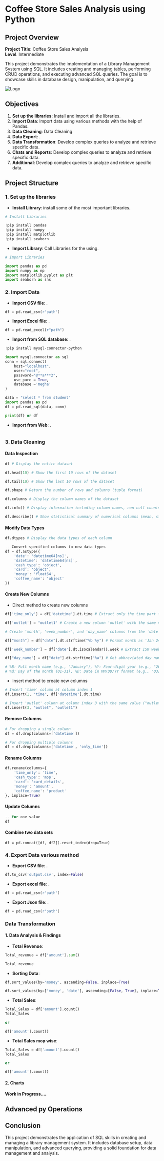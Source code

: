 # Coffee Store Sales Analysis using Python

## Project Overview

**Project Title**: Coffee Store Sales Analysis  
**Level**: Intermediate  

This project demonstrates the implementation of a Library Management System using SQL. It includes creating and managing tables, performing CRUD operations, and executing advanced SQL queries. The goal is to showcase skills in database design, manipulation, and querying.

![Logo](Logo.jpg)

## Objectives

1. **Set up the libraries**: Install and import all the libraries.
2. **Import Data**: Import data using various methods with the help of Pandas.
3. **Data Cleaning**: Data Cleaning.
4. **Data Export**: .
5. **Data Transformation**: Develop complex queries to analyze and retrieve specific data.
6. **Chats and Reports**: Develop complex queries to analyze and retrieve specific data.
7. **Additional**: Develop complex queries to analyze and retrieve specific data.

## Project Structure

### 1. Set up the libraries

- **Install Library**: install some of the most important libraries.
```python
# Install Libraries

!pip install pandas
!pip install numpy
!pip install matplotlib
!pip install seaborn
```    
- **Import Library**: Call Libraries for the using.

```python
# Import Libraries

import pandas as pd
import numpy as np
import matplotlib.pyplot as plt
import seaborn as sns
```

### 2. Import Data

- **Import CSV file**: .
```python
df = pd.read_csv(r'path')
```
- **Import Excel file**: .
```python
df = pd.read_excel(r"path")
```
- **Import from SQL database**: .
```python
!pip install mysql-connector-python

import mysql.connector as sql
conn = sql.connect(
    host="localhost",
    user="root",
    password="@**a***2",
    use_pure = True,
    database ='megha'
)

data = "select * from student"
import pandas as pd
df = pd.read_sql(data, conn)

print(df) or df
```
- **Import from Web**: .
```python

```

### 3. Data Cleaning

#### Data Inspection

```python
df # Display the entire dataset

df.head(10) # Show the first 10 rows of the dataset

df.tail(10) # Show the last 10 rows of the dataset

df.shape # Return the number of rows and columns (tuple format)

df.columns # Display the column names of the dataset

df.info() # Display information including column names, non-null counts, data types, and memory usage

df.describe() # Show statistical summary of numerical columns (mean, std, min, max, etc.)
```
#### Modify Data Types

```python
df.dtypes # Display the data types of each column

-- Convert specified columns to new data types
df = df.astype({
    'date': 'datetime64[ns]',
    'datetime': 'datetime64[ns]',
    'cash_type': 'object',
    'card': 'object',
    'money': 'float64',
    'coffee_name': 'object'
})
```
#### Create New Columns

- Direct method to create new columns
```python
df['time_only'] = df['datetime'].dt.time # Extract only the time part from the 'datetime' column

df['outlet'] = "outlet1" # Create a new column 'outlet' with the same value ("outlet1") for all rows

# Create 'month', 'week_number', and 'day_name' columns from the 'date' column

df["month"] = df["date"].dt.strftime("%b %y") # Format month as 'Jan 24' (short month name and year) 

df['week_number'] = df['date'].dt.isocalendar().week # Extract ISO week number

df["day_name"] = df["date"].dt.strftime("%a") # Get abbreviated day name (e.g., 'Fri')

# %B: Full month name (e.g., "January"), %Y: Four-digit year (e.g., "2024"), 
# %d: Day of the month (01-31), %D: Date in MM/DD/YY format (e.g., "03/15/24")
```
- Insert method to create new columns
```python
# Insert 'time' column at column index 1
df.insert(1, "time", df['datetime'].dt.time)

# Insert 'outlet' column at column index 3 with the same value ("outlet1") for all rows
df.insert(3, "outlet", "outlet1")
```

#### Remove Columns
```python
# For dropping a single column
df = df.drop(columns=['datetime'])

# For dropping multiple columns
df = df.drop(columns=['datetime', 'only_time'])
```

#### Rename Columns
```python
df.rename(columns={
    'time_only': 'time', 
    'cash_type': 'mop', 
    'card': 'card_details', 
    'money': 'amount', 
    'coffee_name': 'product'
}, inplace=True)
```

#### Update Columns
```python
-- for one value
df
```

#### Combine two data sets
```
df = pd.concat([df, df2]).reset_index(drop=True)
```

### 4. Export Data various method 

- **Export CSV file**: .
```python
df.to_csv('output.csv', index=False)
```

- **Export excel file**: .
```python
df = pd.read_csv(r'path')
```

- **Export Json file**: .
```python
df = pd.read_csv(r'path')
```

### Data Transformation

#### 1. Data Analysis & Findings

- **Total Revenue**:

```python
Total_revenue = df['amount'].sum()

Total_revenue
```

- **Sorting Data**:

```python
df.sort_values(by='money', ascending=False, inplace=True)

df.sort_values(by=['money', 'date'], ascending=[False, True], inplace=True)
```

- **Total Sales**:

```python
Total_Sales = df['amount'].count()
Total_Sales

or

df['amount'].count()
```

- **Total Sales mop wise**:

```python
Total_Sales = df['amount'].count()
Total_Sales

or

df['amount'].count()
```

#### 2. Charts
**Work in Progress....**
## Advanced py Operations

## Conclusion

This project demonstrates the application of SQL skills in creating and managing a library management system. It includes database setup, data manipulation, and advanced querying, providing a solid foundation for data management and analysis.
